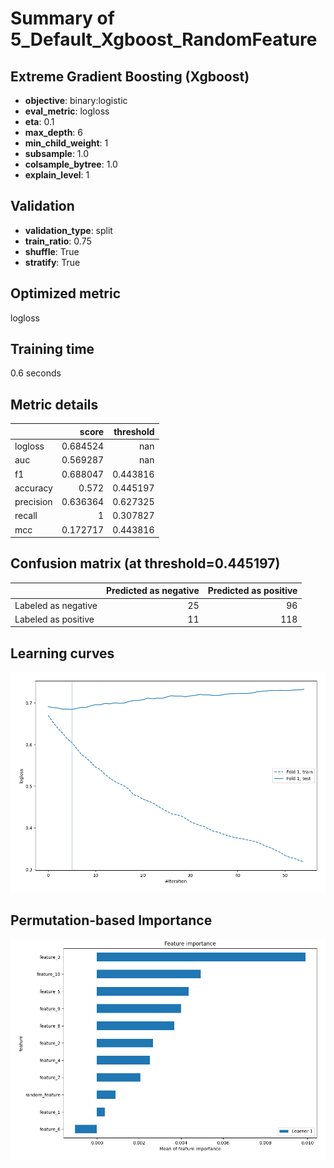 # Summary of 5_Default_Xgboost_RandomFeature

## Extreme Gradient Boosting (Xgboost)
- **objective**: binary:logistic
- **eval_metric**: logloss
- **eta**: 0.1
- **max_depth**: 6
- **min_child_weight**: 1
- **subsample**: 1.0
- **colsample_bytree**: 1.0
- **explain_level**: 1

## Validation
 - **validation_type**: split
 - **train_ratio**: 0.75
 - **shuffle**: True
 - **stratify**: True

## Optimized metric
logloss

## Training time

0.6 seconds

## Metric details
|           |    score |   threshold |
|:----------|---------:|------------:|
| logloss   | 0.684524 |  nan        |
| auc       | 0.569287 |  nan        |
| f1        | 0.688047 |    0.443816 |
| accuracy  | 0.572    |    0.445197 |
| precision | 0.636364 |    0.627325 |
| recall    | 1        |    0.307827 |
| mcc       | 0.172717 |    0.443816 |


## Confusion matrix (at threshold=0.445197)
|                     |   Predicted as negative |   Predicted as positive |
|:--------------------|------------------------:|------------------------:|
| Labeled as negative |                      25 |                      96 |
| Labeled as positive |                      11 |                     118 |

## Learning curves
![Learning curves](learning_curves.png)

## Permutation-based Importance
![Permutation-based Importance](permutation_importance.png)